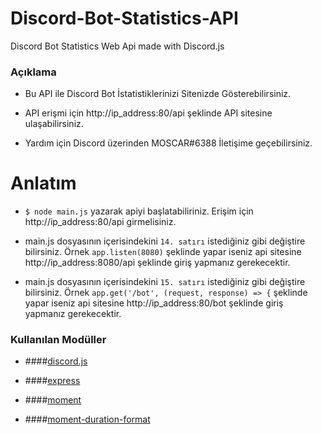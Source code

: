 # Discord-Bot-Statistics-API
Discord Bot Statistics Web Api made with Discord.js

### Açıklama

- Bu API ile Discord Bot İstatistiklerinizi Sitenizde Gösterebilirsiniz.

- API erişmi için http://ip_address:80/api şeklinde API sitesine ulaşabilirsiniz.

- Yardım için Discord üzerinden MOSCAR#6388 İletişime geçebilirsiniz.

# Anlatım

- `$ node main.js` yazarak apiyi başlatabiliriniz. Erişim için http://ip_address:80/api girmelisiniz.

- main.js dosyasının içerisindekini `14. satırı` istediğiniz gibi değiştire bilirsiniz. Örnek `app.listen(8080)` şeklinde yapar iseniz api sitesine http://ip_address:8080/api şeklinde giriş yapmanız gerekecektir.

- main.js dosyasının içerisindekini `15. satırı` istediğiniz gibi değiştire bilirsiniz. Örnek `app.get('/bot', (request, response) => {` şeklinde yapar iseniz api sitesine http://ip_address:80/bot şeklinde giriş yapmanız gerekecektir.

### Kullanılan Modüller
- ####[discord.js](https://www.npmjs.com/package/discord.js)

- ####[express](https://www.npmjs.com/package/express)

- ####[moment](https://www.npmjs.com/package/moment)

- ####[moment-duration-format](https://www.npmjs.com/package/moment-duration-format)
